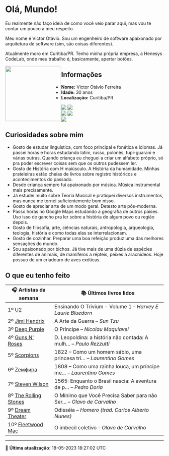 # Olá, Mundo!

Eu realmente não faço ideia de como você veio parar aqui, mas vou te contar um pouco a meu respeito.

Meu nome é Victor Otávio. Sou um engenheiro de software apaixonado por arquitetura de software (sim, são coisas diferentes).

Atualmente moro em Curitiba/PR. Tenho minha própria empresa, a Henesys CodeLab, onde meu trabalho é, basicamente, apertar botões.

<img align="left" src="https://github.com/vctrtvfrrr/vctrtvfrrr/raw/master/octocat.png" alt="" width="175" />

## Informações

- **Nome:** Victor Otávio Ferreira
- **Idade:** 30 anos
- **Localização:** Curitiba/PR

[![](https://img.shields.io/badge/LinkedIn-victorotavio-blue)](https://www.linkedin.com/in/victorotavio/) [![](https://img.shields.io/badge/Twitter-@vctrtvfrrr-blue)](https://twitter.com/vctrtvfrrr)  
[![](https://img.shields.io/badge/GitHub-vctrtvfrrr-24292e)](https://github.com/vctrtvfrrr) [![](https://img.shields.io/badge/GitLab-vctrtvfrrr-ec5d16)](https://gitlab.com/vctrtvfrrr)  
[![](https://img.shields.io/badge/Email-victor@otavioferreira.com.br-red)](mailto:victor@otavioferreira.com.br)  

## Curiosidades sobre mim

-   Gosto de estudar linguística, com foco principal e fonética e idiomas. Já passei horas e horas estudando latim, russo, polonês, tupi-guarani e várias outras. Quando criança eu cheguei a criar um alfabeto próprio, só pra poder escrever coisas sem que os outros pudessem ler.
-   Gosto de História com H maiúsculo. A História da humanidade. Minhas prateleiras estão cheias de livros sobre registro históricos e acontecimentos do passado.
-   Desde criança sempre fui apaixonado por música. Música instrumental mais precisamente.
-   Já estudei muito sobre Teoria Musical e pratiquei diversos instrumentos, mas nunca me tornei suficientemente bom nisso.
-   Gosto de apreciar arte de um modo geral. Detesto arte pós-moderna.
-   Passo horas no Google Maps estudando a geografia de outros países. Uso isso de gancho pra ler sobre a história de algum povo ou região depois.
-   Gosto de filosofia, arte, ciências naturais, antropologia, arqueologia, teologia, história e como todas elas se interrelacionam.
-   Gosto de cozinhar. Preparar uma boa refeição produz uma das melhores sensações do mundo.
-   Sou apaixonado por bichos. Já tive mais de uma dúzia de espécies diferentes de animais, de mamiferos a répteis, peixes a aracnídeos. Hoje possuo de um criadouro de aves exóticas.


## O que eu tenho feito

|                             🎧 Artistas da semana                             |                      📚 Últimos livros lidos                      |
|-------------------------------------------------------------------------------|-------------------------------------------------------------------|
| 1º [U2](https://www.last.fm/music/U2)                                         | Ensinando O Trivium - Volume 1	–	_Harvey E Laurie Bluedorn_         |
| 2º [Jimi Hendrix](https://www.last.fm/music/Jimi+Hendrix)                     | A Arte da Guerra	–	_Sun Tzu_                                        |
| 3º [Deep Purple](https://www.last.fm/music/Deep+Purple)                       | O Príncipe	–	_Nicolau Maquiavel_                                    |
| 4º [Guns N' Roses](https://www.last.fm/music/Guns+N%27+Roses)                 | D. Leopoldina: a história não contada: A mulh…	–	_Paulo Rezzutti_   |
| 5º [Scorpions](https://www.last.fm/music/Scorpions)                           | 1822 – Como um homem sábio, uma princesa tri…	–	_Laurentino Gomes_  |
| 6º [Zемфира](https://www.last.fm/music/Z%D0%B5%D0%BC%D1%84%D0%B8%D1%80%D0%B0) | 1808 – Como uma rainha louca, um príncipe me…	–	_Laurentino Gomes_  |
| 7º [Steven Wilson](https://www.last.fm/music/Steven+Wilson)                   | 1565: Enquanto o Brasil nascia: A aventura de p…	–	_Pedro Doria_    |
| 8º [The Rolling Stones](https://www.last.fm/music/The+Rolling+Stones)         | O Mínimo que Você Precisa Saber para não Ser…	–	_Olavo de Carvalho_ |
| 9º [Dream Theater](https://www.last.fm/music/Dream+Theater)                   | Odisséia	–	_Homero (trad. Carlos Alberto Nunes)_                    |
| 10º [Fleetwood Mac](https://www.last.fm/music/Fleetwood+Mac)                  | O imbecil coletivo	–	_Olavo de Carvalho_                            |


---

🚀 **Última atualização:** 18-05-2023 18:27:02 UTC